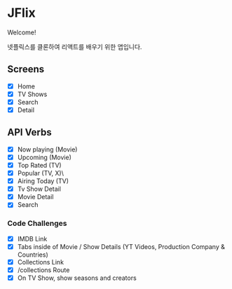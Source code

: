 # JFlix

Welcome!

넷플릭스를 클론하여 리액트를 배우기 위한 앱입니다.

## Screens

- [x] Home
- [x] TV Shows
- [x] Search
- [x] Detail

## API Verbs

- [x] Now playing (Movie)
- [x] Upcoming (Movie)
- [x] Top Rated (TV)
- [x] Popular (TV, X)\
- [x] Airing Today (TV)
- [x] Tv Show Detail
- [x] Movie Detail
- [x] Search

### Code Challenges

- [x] IMDB Link
- [x] Tabs inside of Movie / Show Details (YT Videos, Production Company & Countries)
- [x] Collections Link
- [x] /collections Route
- [x] On TV Show, show seasons and creators
